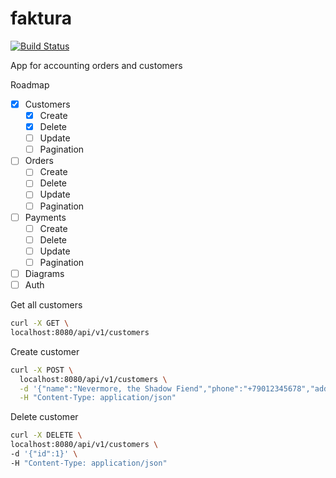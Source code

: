 # faktura
[![Build Status](http://kozinaki.net/api/badges/kozinaki/faktura/status.svg?ref=refs/heads/main)](http://kozinaki.net/kozinaki/faktura)

App for accounting orders and customers

Roadmap
- [x] Customers
  - [x] Create
  - [x] Delete
  - [ ] Update
  - [ ] Pagination
- [ ] Orders
  - [ ] Create
  - [ ] Delete
  - [ ] Update
  - [ ] Pagination
- [ ] Payments
  - [ ] Create
  - [ ] Delete
  - [ ] Update
  - [ ] Pagination
- [ ] Diagrams
- [ ] Auth

Get all customers
```bash
curl -X GET \
localhost:8080/api/v1/customers
```

Create customer
```bash
curl -X POST \
  localhost:8080/api/v1/customers \
  -d '{"name":"Nevermore, the Shadow Fiend","phone":"+79012345678","address":"Shadowraze, Necromastery, Presence of the Dark Lord, Requiem of Souls","email":"nevermore@dota2.com","inn":"5432106789","description":"So, you are curious where I come from? There is one easy way to find out for yourself"}' \
  -H "Content-Type: application/json"
```

Delete customer
```bash
curl -X DELETE \
localhost:8080/api/v1/customers \
-d '{"id":1}' \ 
-H "Content-Type: application/json"
```

